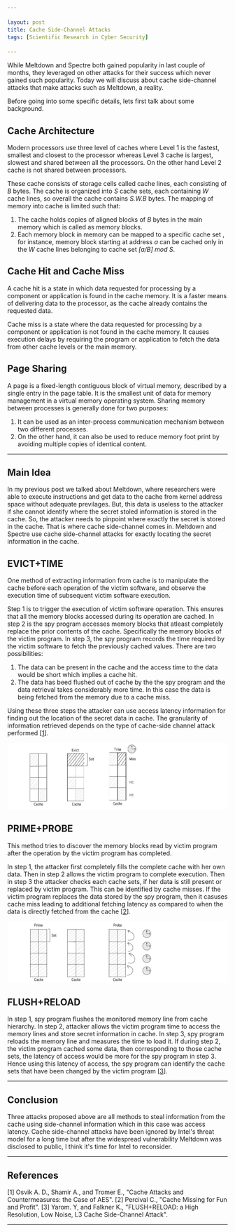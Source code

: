 ```yaml
---

layout: post
title: Cache Side-Channel Attacks
tags: [Scientific Research in Cyber Security]

---
```


While Meltdown and Spectre both gained popularity in last couple of months, they leveraged on other attacks for their success which never gained such popularity. Today we will discuss about cache side-channel attacks that make attacks such as Meltdown, a reality.

Before going into some specific details, lets first talk about some background.

## Cache Architecture

Modern processors use three level of caches where Level 1 is the fastest, smallest and closest to the processor whereas Level 3 cache is largest, slowest and shared between all the processors. On the other hand Level 2 cache is not shared between processors.

These cache consists of storage cells called cache lines, each consisting of *B* bytes. The cache is organized into *S* cache sets, each containing *W* cache lines, so overall the cache contains *S.W.B* bytes. The mapping of memory into cache is limited such that:
1. The cache holds copies of aligned blocks of *B* bytes in the main memory which is called as memory blocks.
2. Each memory block in memory can be mapped to a specific cache set , for instance, memory block starting at address *a* can be cached only in the *W* cache lines belonging to cache set *\[a/B\] mod S*.

## Cache Hit and Cache Miss

A cache hit is a state in which data requested for processing by a component or application is found in the cache memory. It is a faster means of delivering data to the processor, as the cache already contains the requested data.

Cache miss is a state where the data requested for processing by a component or application is not found in the cache memory. It causes execution delays by requiring the program or application to fetch the data from other cache levels or the main memory.

## Page Sharing

A page is a fixed-length contiguous block of virtual memory, described by a single entry in the page table. It is the smallest unit of data for memory management in a virtual memory operating system. Sharing memory between processes is generally done for two purposes:
1. It can be used as an inter-process communication mechanism between two different processes.
2. On the other hand, it can also be used to reduce memory foot print by avoiding multiple copies of identical content.

---
## Main Idea

In my previous post we talked about Meltdown, where researchers were able to execute instructions and get data to the cache from kernel address space without adequate previlages. But, this data is useless to the attacker if she cannot identify where the secret stoled information is stored in the cache. So, the attacker needs to pinpoint where exactly the secret is stored in the cache. That is where cache side-channel comes in. Meltdown and Spectre use cache side-channel attacks for exactly locating the secret information in the cache.

## EVICT+TIME
One method of extracting information from cache is to manipulate the cache before each operation of the victim software, and observe the execution time of subsequent victim software execution.

Step 1 is to trigger the execution of victim software operation. This ensures that all the memory blocks accessed during its operation are cached. In step 2 is the spy program accesses memory blocks that atleast completely replace the prior contents of the cache. Specifically the memory blocks of the victim program. In step 3, the spy program records the time required by the victim software to fetch the previously cached values. There are two possibilities:
1. The data can be present in the cache and the access time to the data would be short which implies a cache hit.
2. The data has beed flushed out of cache by the the spy program and the data retrieval takes considerably more time. In this case the data is being fetched from the memory due to a cache miss.

Using these three steps the attacker can use access latency information for finding out the location of the secret data in cache. The granularity of information retrieved depends on the type of cache-side channel attack performed \[[1]\].

![21-1](/assets/img/posts/ScientificResearch/21.png)

## PRIME+PROBE

This method tries to discover the memory blocks read by victim program after the operation by the victim program has completed.

In step 1, the attacker first completely fills the complete cache with her own data. Then in step 2 allows the victim program to complete execution. Then in step 3 the attacker checks each cache sets, if her data is still present or replaced by victim program. This can be identified by cache misses. If the victim program replaces the data stored by the spy program, then it casuses cache miss leading to additional fetching latency as compared to when the data is directly fetched from the cache \[[2]\].

![11-1](/assets/img/posts/ScientificResearch/11.png)

## FLUSH+RELOAD

In step 1, spy program flushes the monitored memory line from cache hierarchy. In step 2, attacker allows the victim program time to access the memory lines and store secret information in cache. In step 3, spy program reloads the memory line and measures the time to load it. If during step 2, the victim program cached some data, then corresponding to those cache sets, the latency of access would be more for the spy program in step 3. Hence using this latency of access, the spy program can identify the cache sets that have been changed by the victim program \[[3]\].

---
## Conclusion

Three attacks proposed above are all methods to steal information from the cache using side-channel information which in this case was access latency. Cache side-channel attacks have been ignored by Intel's threat model for a long time but after the widespread vulnerability Meltdown was disclosed to public, I think it's time for Intel to reconsider.

---
## References
\[1\] Osvik A. D., Shamir A., and Tromer E., "Cache Attacks and Countermeasures: the Case of AES".
\[2\] Percival C., "Cache Missing for Fun and Profit".
\[3\] Yarom. Y, and Falkner K., "FLUSH+RELOAD: a High Resolution, Low Noise, L3 Cache Side-Channel Attack".

[1]: https://eprint.iacr.org/2005/271.pdf "EVICT+TIME"
[2]: https://www.cs.ucsb.edu/~chong/290N-F06/covert-cache.pdf "PRIME+PROBE"
[3]: https://eprint.iacr.org/2013/448.pdf "FLUSH+RELOAD"
---
